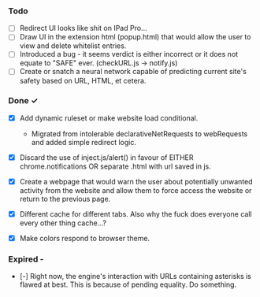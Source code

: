 ### Todo

- [ ] Redirect UI looks like shit on IPad Pro...
- [ ] Draw UI in the extension html (popup.html) that would allow the user to view and delete whitelist entries.
- [ ] Introduced a bug - it seems verdict is either incorrect or it does not equate to "SAFE" ever. (checkURL.js -> notify.js)
- [ ] Create or snatch a neural network capable of predicting current site's safety based on URL, HTML, et cetera.

### Done ✓

- [x] Add dynamic ruleset or make website load conditional.
  - Migrated from intolerable declarativeNetRequests to webRequests and added simple redirect logic.
- [x] Discard the use of inject.js/alert() in favour of EITHER chrome.notifications OR separate .html with url saved in js.
- [x] Create a webpage that would warn the user about potentially unwanted activity from the website and allow them to force access the website or return to the previous page.
- [x] Different cache for different tabs. Also why the fuck does everyone call every other thing cache...?
- [x] Make colors respond to browser theme.


### Expired -
- [-] Right now, the engine's interaction with URLs containing asterisks is flawed at best. This is because of pending equality. Do something.